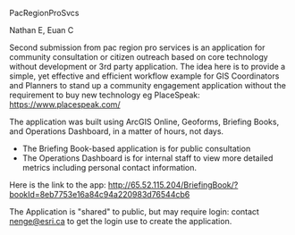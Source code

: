 PacRegionProSvcs

Nathan E, Euan C

Second submission from pac region pro services is an application for community consultation or citizen outreach based on core technology without development or 3rd party application. The idea here is to provide a simple, yet effective and efficient workflow example for GIS Coordinators and Planners to stand up a community engagement application without the requirement to buy new technology eg PlaceSpeak: https://www.placespeak.com/

The application was built using ArcGIS Online, Geoforms, Briefing Books, and Operations Dashboard, in a matter of hours, not days.

 * The Briefing Book-based application is for public consultation
 * The Operations Dashboard is for internal staff to view more detailed metrics including personal contact information.
 
 Here is the link to the app: http://65.52.115.204/BriefingBook/?bookId=8eb7753e16a84c94a220983d76544cb6
 
 The Application is "shared" to public, but may require login:
 contact nenge@esri.ca to get the login use to create the application.



